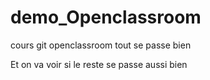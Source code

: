# demo_Openclassroom
cours git openclassroom
tout se passe bien

Et on va voir si le reste se passe aussi bien

